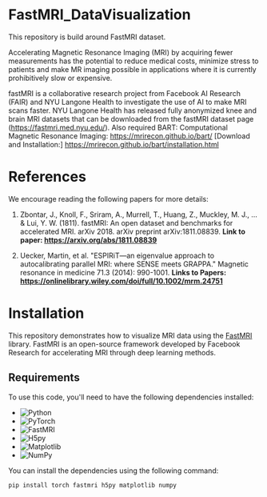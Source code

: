 # FastMRI_DataVisualization
This repository is build around FastMRI dataset.

Accelerating Magnetic Resonance Imaging (MRI) by acquiring fewer measurements has the potential to reduce medical costs, minimize stress to patients and make MR imaging possible in applications where it is currently prohibitively slow or expensive.

fastMRI is a collaborative research project from Facebook AI Research (FAIR) and NYU Langone Health to investigate the use of AI to make MRI scans faster. NYU Langone Health has released fully anonymized knee and brain MRI datasets that can be downloaded from the fastMRI dataset page (https://fastmri.med.nyu.edu/). Also required BART: Computational Magnetic Resonance Imaging: https://mrirecon.github.io/bart/ [Download and Installation:] https://mrirecon.github.io/bart/installation.html

# References
We encourage reading the following papers for more details:

1. Zbontar, J., Knoll, F., Sriram, A., Murrell, T., Huang, Z., Muckley, M. J., ... & Lui, Y. W. (1811). fastMRI: An open dataset and benchmarks for accelerated MRI. arXiv 2018. arXiv preprint arXiv:1811.08839. **Link to paper: https://arxiv.org/abs/1811.08839**

1. Uecker, Martin, et al. "ESPIRiT—an eigenvalue approach to autocalibrating parallel MRI: where SENSE meets GRAPPA." Magnetic resonance in medicine 71.3 (2014): 990-1001. **Links to Papers: https://onlinelibrary.wiley.com/doi/full/10.1002/mrm.24751**

# Installation

This repository demonstrates how to visualize MRI data using the [FastMRI](https://github.com/facebookresearch/fastmri) library. FastMRI is an open-source framework developed by Facebook Research for accelerating MRI through deep learning methods.

## Requirements

To use this code, you'll need to have the following dependencies installed:

- ![Python](https://img.shields.io/badge/python-3.7%2B-blue)
- ![PyTorch](https://img.shields.io/badge/PyTorch-v1.9.0-blue)
- ![FastMRI](https://img.shields.io/badge/FastMRI-0.2.0-orange)
- ![H5py](https://img.shields.io/badge/h5py-v3.1.0-lightgreen)
- ![Matplotlib](https://img.shields.io/badge/matplotlib-v3.4.2-yellow)
- ![NumPy](https://img.shields.io/badge/NumPy-v1.19.5-red)

You can install the dependencies using the following command:
```bash
pip install torch fastmri h5py matplotlib numpy

